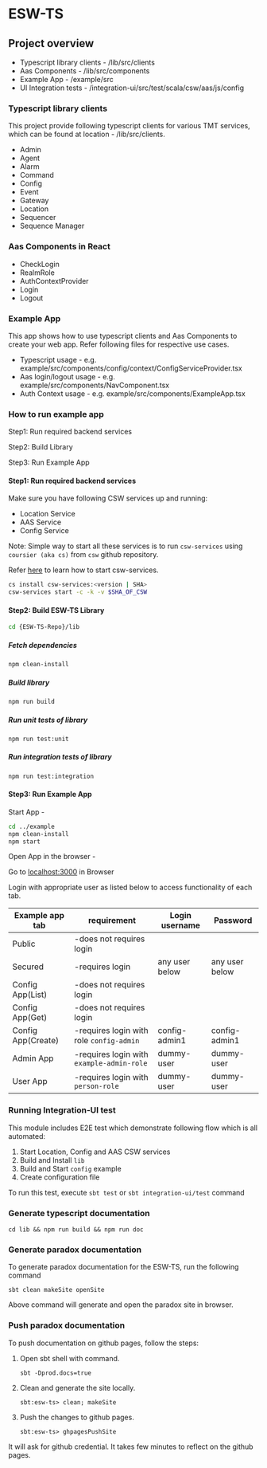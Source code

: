 # ESW-TS

## Project overview

* Typescript library clients - /lib/src/clients
* Aas Components - /lib/src/components
* Example App - /example/src
* UI Integration tests - /integration-ui/src/test/scala/csw/aas/js/config

### Typescript library clients

This project provide following typescript clients for various TMT services, which can be found at location - /lib/src/clients.

* Admin
* Agent
* Alarm
* Command
* Config
* Event
* Gateway
* Location
* Sequencer
* Sequence Manager

### Aas Components in React

* CheckLogin
* RealmRole
* AuthContextProvider
* Login
* Logout

### Example App

This app shows how to use typescript clients and Aas Components to create your web app. Refer following files for respective use cases.

* Typescript usage - e.g. example/src/components/config/context/ConfigServiceProvider.tsx
* Aas login/logout usage - e.g. example/src/components/NavComponent.tsx
* Auth Context usage - e.g. example/src/components/ExampleApp.tsx

### How to run example app

Step1: Run required backend services

Step2: Build Library

Step3: Run Example App

#### Step1: Run required backend services

Make sure you have following CSW services up and running:

* Location Service
* AAS Service
* Config Service

Note: Simple way to start all these services is to run `csw-services` using `coursier (aka cs)` from `csw` github repository.

Refer [here](http://tmtsoftware.github.io/csw/0.1.0-SNAPSHOT/apps/cswservices.html) to learn how to start csw-services.

```bash
cs install csw-services:<version | SHA>
csw-services start -c -k -v $SHA_OF_CSW
```

#### Step2: Build ESW-TS Library

```bash
cd {ESW-TS-Repo}/lib
```

##### Fetch dependencies

```bash
npm clean-install
```

##### Build library

```bash
npm run build
```

##### Run unit tests of library

```bash
npm run test:unit
```

##### Run integration tests of library

```bash
npm run test:integration
```

#### Step3: Run Example App

Start App -

```bash
cd ../example
npm clean-install
npm start
```

Open App in the browser -

Go to [localhost:3000](http://localhost:3000) in Browser

Login with appropriate user as listed below to access functionality of each tab.

| Example app tab  | requirement                               | Login username  |  Password        |
| ---------------  | ---------------------------------------   | ------          |  ------          |
| Public           | -does not requires login                  |                 |                  |
| Secured          | -requires login                           | any user below  |  any user below  |
| Config App(List) | -does not requires login                  |                 |                  |
| Config App(Get)  | -does not requires login                  |                 |                  |
| Config App(Create)| -requires login with role `config-admin` | config-admin1   | config-admin1    |
| Admin App        | -requires login with `example-admin-role` | dummy-user      | dummy-user       |
| User App         | -requires login with `person-role`        | dummy-user      | dummy-user       |

### Running Integration-UI test

This module includes E2E test which demonstrate following flow which is all automated:

1. Start Location, Config and AAS CSW services
2. Build and Install `lib`
3. Build and Start `config` example
4. Create configuration file

To run this test, execute `sbt test` or `sbt integration-ui/test` command

### Generate typescript documentation

  `cd lib && npm run build && npm run doc`

### Generate paradox documentation

To generate paradox documentation for the ESW-TS, run the following command

  `sbt clean makeSite openSite`

Above command will generate and open the paradox site in browser.

### Push paradox documentation

To push documentation on github pages, follow the steps:

1. Open sbt shell with command.

    `sbt -Dprod.docs=true`

2. Clean and generate the site locally.

    `sbt:esw-ts> clean; makeSite`

3. Push the changes to github pages.

    `sbt:esw-ts> ghpagesPushSite`

It will ask for github credential. It takes few minutes to reflect on the github pages.
